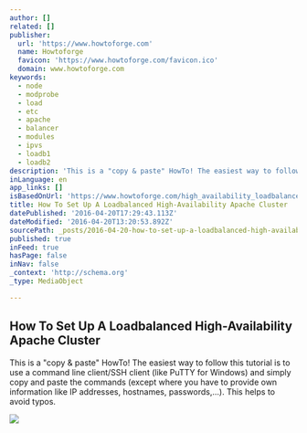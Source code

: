 ```yaml
---
author: []
related: []
publisher:
  url: 'https://www.howtoforge.com'
  name: Howtoforge
  favicon: 'https://www.howtoforge.com/favicon.ico'
  domain: www.howtoforge.com
keywords:
  - node
  - modprobe
  - load
  - etc
  - apache
  - balancer
  - modules
  - ipvs
  - loadb1
  - loadb2
description: 'This is a "copy & paste" HowTo! The easiest way to follow this tutorial is to use a command line client/SSH client (like PuTTY for Windows) and simply copy and paste the commands (except where you have to provide own information like IP addresses, hostnames, passwords,...). This helps to avoid typos.'
inLanguage: en
app_links: []
isBasedOnUrl: 'https://www.howtoforge.com/high_availability_loadbalanced_apache_cluster'
title: How To Set Up A Loadbalanced High-Availability Apache Cluster
datePublished: '2016-04-20T17:29:43.113Z'
dateModified: '2016-04-20T13:20:53.892Z'
sourcePath: _posts/2016-04-20-how-to-set-up-a-loadbalanced-high-availability-apache-cluste.md
published: true
inFeed: true
hasPage: false
inNav: false
_context: 'http://schema.org'
_type: MediaObject

---
```

<article style=""><h1>How To Set Up A Loadbalanced High-Availability Apache Cluster</h1><p>This is a "copy &amp; paste" HowTo! The easiest way to follow this tutorial is to use a command line client/SSH client (like PuTTY for Windows) and simply copy and paste the commands (except where you have to provide own information like IP addresses, hostnames, passwords,...). This helps to avoid typos.</p><img src="https://www.howtoforge.com/images/socialmedia/64x64/googleplus.png" /></article>